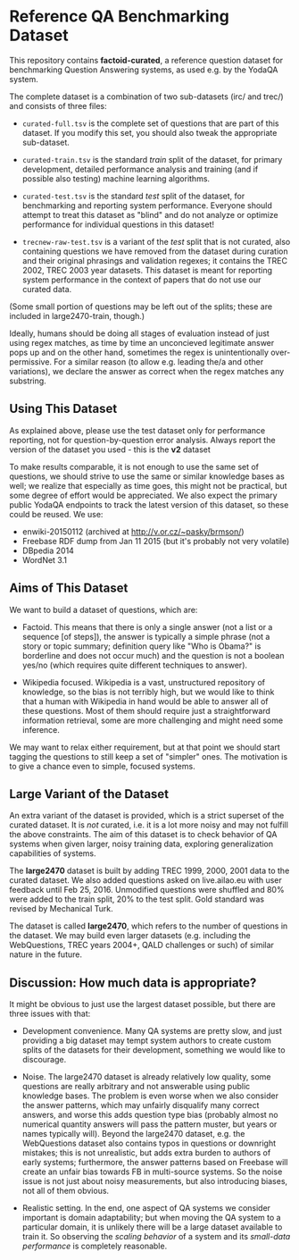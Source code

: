 Reference QA Benchmarking Dataset
=================================

This repository contains **factoid-curated**, a reference question dataset
for benchmarking Question Answering systems, as used e.g. by the YodaQA
system.

The complete dataset is a combination of two sub-datasets (irc/ and trec/)
and consists of three files:

  * ``curated-full.tsv`` is the complete set of questions that are part
    of this dataset.  If you modify this set, you should also tweak the
    appropriate sub-dataset.

  * ``curated-train.tsv`` is the standard *train* split of the dataset, for
    primary development, detailed performance analysis and training (and
    if possible also testing) machine learning algorithms.

  * ``curated-test.tsv`` is the standard *test* split of the dataset, for
    benchmarking and reporting system performance.  Everyone should attempt
    to treat this dataset as "blind" and do not analyze or optimize
    performance for individual questions in this dataset!

  * ``trecnew-raw-test.tsv`` is a variant of the *test* split that is not
    curated, also containing questions we have removed from the dataset
    during curation and their original phrasings and validation regexes;
    it contains the TREC 2002, TREC 2003 year datasets.  This dataset is
    meant for reporting system performance in the context of papers that
    do not use our curated data.

(Some small portion of questions may be left out of the splits; these are
included in large2470-train, though.)

Ideally, humans should be doing all stages of evaluation instead of just
using regex matches, as time by time an unconcieved legitimate answer
pops up and on the other hand, sometimes the regex is unintentionally
over-permissive.  For a similar reason (to allow e.g. leading the/a
and other variations), we declare the answer as correct when the regex
matches any substring.


Using This Dataset
------------------

As explained above, please use the test dataset only for performance
reporting, not for question-by-question error analysis.  Always report
the version of the dataset you used - this is the **v2** dataset

To make results comparable, it is not enough to use the same set of
questions, we should strive to use the same or similar knowledge bases
as well; we realize that especially as time goes, this might not be
practical, but some degree of effort would be appreciated.  We also
expect the primary public YodaQA endpoints to track the latest version
of this dataset, so these could be reused.  We use:

  * enwiki-20150112 (archived at http://v.or.cz/~pasky/brmson/)
  * Freebase RDF dump from Jan 11 2015 (but it's probably not very volatile)
  * DBpedia 2014
  * WordNet 3.1


Aims of This Dataset
--------------------

We want to build a dataset of questions, which are:

  * Factoid.  This means that there is only a single answer (not a list
    or a sequence [of steps]), the answer is typically a simple phrase
    (not a story or topic summary; definition query like "Who is Obama?"
    is borderline and does not occur much) and the question is not
    a boolean yes/no (which requires quite different techniques to answer).

  * Wikipedia focused.  Wikipedia is a vast, unstructured repository of
    knowledge, so the bias is not terribly high, but we would like to think
    that a human with Wikipedia in hand would be able to answer all of these
    questions.  Most of them should require just a straightforward
    information retrieval, some are more challenging and might need some
    inference.

We may want to relax either requirement, but at that point we should start
tagging the questions to still keep a set of "simpler" ones.  The motivation
is to give a chance even to simple, focused systems.


Large Variant of the Dataset
----------------------------

An extra variant of the dataset is provided, which is a strict superset
of the curated dataset.  It is *not* curated, i.e. it is a lot more noisy
and may not fulfill the above constraints.  The aim of this dataset is to
check behavior of QA systems when given larger, noisy training data,
exploring generalization capabilities of systems.

The **large2470** dataset is built by adding TREC 1999, 2000, 2001 data
to the curated dataset.  We also added questions asked on live.ailao.eu with
user feedback until Feb 25, 2016.  Unmodified questions were shuffled
and 80% were added to the train split, 20% to the test split.  Gold standard
was revised by Mechanical Turk.

The dataset is called **large2470**, which refers to the number of questions
in the dataset.  We may build even larger datasets (e.g. including the
WebQuestions, TREC years 2004+, QALD challenges or such) of similar nature
in the future.

## Discussion: How much data is appropriate?

It might be obvious to just use the largest dataset possible, but there
are three issues with that:

  * Development convenience.  Many QA systems are pretty slow, and just
    providing a big dataset may tempt system authors to create custom
    splits of the datasets for their development, something we would like
    to discourage.

  * Noise.  The large2470 dataset is already relatively low quality,
    some questions are really arbitrary and not answerable using public
    knowledge bases.  The problem is even worse when we also consider the
    answer patterns, which may unfairly disqualify many correct answers,
    and worse this adds question type bias (probably almost no numerical
    quantity answers will pass the pattern muster, but years or names
    typically will).  Beyond the large2470 dataset, e.g. the WebQuestions
    dataset also contains typos in questions or downright mistakes; this
    is not unrealistic, but adds extra burden to authors of early systems;
    furthermore, the answer patterns based on Freebase will create an
    unfair bias towards FB in multi-source systems.  So the noise issue
    is not just about noisy measurements, but also introducing biases,
    not all of them obvious.

  * Realistic setting.  In the end, one aspect of QA systems we consider
    important is domain adaptability; but when moving the QA system to
    a particular domain, it is unlikely there will be a large dataset
    available to train it.  So observing the *scaling behavior* of a
    system and its *small-data performance* is completely reasonable.
